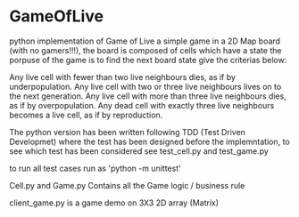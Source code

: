 # GameOfLive
python implementation of Game of Live a simple game in a 2D Map board (with no gamers!!!), the board is composed of cells which have a state the porpuse of the game is to find the next board state give the criterias below:

Any live cell with fewer than two live neighbours dies, as if by underpopulation.
Any live cell with two or three live neighbours lives on to the next generation.
Any live cell with more than three live neighbours dies, as if by overpopulation.
Any dead cell with exactly three live neighbours becomes a live cell, as if by reproduction.



The  python version has been written following TDD (Test Driven Developmet) where the test has been designed before the implemntation, to see which test has been considered see test_cell.py and test_game.py

to run all test cases run as 'python -m unittest'

Cell.py and Game.py Contains all the Game logic / business rule

client_game.py is a game demo on 3X3 2D array (Matrix)



